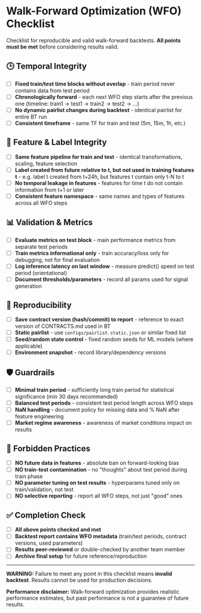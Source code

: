 # Walk-Forward Optimization (WFO) Checklist

Checklist for reproducible and valid walk-forward backtests. **All points must be met** before considering results valid.

## 🕒 Temporal Integrity

- [ ] **Fixed train/test time blocks without overlap** - train period never contains data from test period
- [ ] **Chronologically forward** - each next WFO step starts after the previous one (timeline: train1 → test1 → train2 → test2 → ...)
- [ ] **No dynamic pairlist changes during backtest** - identical pairlist for entire BT run
- [ ] **Consistent timeframe** - same TF for train and test (5m, 15m, 1h, etc.)

## 🔬 Feature & Label Integrity

- [ ] **Same feature pipeline for train and test** - identical transformations, scaling, feature selection
- [ ] **Label created from future relative to t, but not used in training features t** - e.g. label t created from t+24h, but features t contain only t-N to t
- [ ] **No temporal leakage in features** - features for time t do not contain information from t+1 or later
- [ ] **Consistent feature namespace** - same names and types of features across all WFO steps

## 📊 Validation & Metrics  

- [ ] **Evaluate metrics on test block** - main performance metrics from separate test periods
- [ ] **Train metrics informational only** - train accuracy/loss only for debugging, not for final evaluation
- [ ] **Log inference latency on last window** - measure predict() speed on test period (orientational)
- [ ] **Document thresholds/parameters** - record all params used for signal generation

## 🔄 Reproducibility

- [ ] **Save contract version (hash/commit) to report** - reference to exact version of CONTRACTS.md used in BT
- [ ] **Static pairlist** - use `configs/pairlist.static.json` or similar fixed list
- [ ] **Seed/random state control** - fixed random seeds for ML models (where applicable)
- [ ] **Environment snapshot** - record library/dependency versions

## 🛡️ Guardrails

- [ ] **Minimal train period** - sufficiently long train period for statistical significance (min 30 days recommended)
- [ ] **Balanced test periods** - consistent test period length across WFO steps  
- [ ] **NaN handling** - document policy for missing data and % NaN after feature engineering
- [ ] **Market regime awareness** - awareness of market conditions impact on results

## 🚫 Forbidden Practices

- [ ] **NO future data in features** - absolute ban on forward-looking bias
- [ ] **NO train-test contamination** - no "thoughts" about test period during train phase  
- [ ] **NO parameter tuning on test results** - hyperparams tuned only on train/validation, not test
- [ ] **NO selective reporting** - report all WFO steps, not just "good" ones

## ✅ Completion Check

- [ ] **All above points checked and met**
- [ ] **Backtest report contains WFO metadata** (train/test periods, contract versions, used parameters)
- [ ] **Results peer-reviewed** or double-checked by another team member
- [ ] **Archive final setup** for future reference/reproduction

---

**WARNING:** Failure to meet any point in this checklist means **invalid backtest**. Results cannot be used for production decisions.

**Performance disclaimer:** Walk-forward optimization provides realistic performance estimates, but past performance is not a guarantee of future results.
